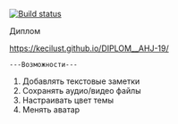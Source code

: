 [![Build status](https://ci.appveyor.com/api/projects/status/grioe9977k6h7hox?svg=true)](https://ci.appveyor.com/project/KeciLust/diplom-ahj-19)


Диплом

https://kecilust.github.io/DIPLOM__AHJ-19/


    ---Возможности---

 1. Добавлять текстовые заметки
 2. Сохранять аудио/видео файлы
 3. Настраивать цвет темы
 4. Менять аватар
    



